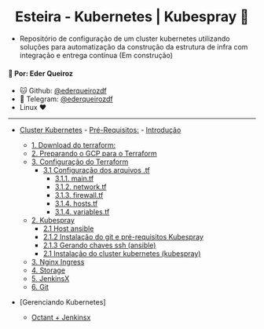 <h1 align="center"> Esteira - Kubernetes | Kubespray 🐧 </h1>

- Repositório de configuração de um cluster kubernetes utilizando soluções para automatização da construção da estrutura de infra com integração e entrega contínua (Em construção)

#### 👤 Por: **Eder Queiroz**
 - 🐱 Github: [@ederqueirozdf](https://github.com/ederqueirozdf)
 - 🤙 Telegram: [@ederqueirozdf](https://t.me/ederqueirozdf)
 - Linux ❤️
<hr>

- [Cluster Kubernetes](Arquitetura-Kubespray-GCP.md#cluster-kubernetes)
      - [Pré-Requisitos:](Arquitetura-Kubespray-GCP.md#pré-requisitos)
      - [Introdução](Arquitetura-Kubespray-GCP.md#introdução)
  - [1. Download do terraform:](Arquitetura-Kubespray-GCP.md#1-download-do-terraform)
  - [2. Preparando o GCP para o Terraform](Arquitetura-Kubespray-GCP.md#2-preparando-o-gcp-para-o-terraform)
  - [3. Configuração do Terraform](Arquitetura-Kubespray-GCP.md#3-configuração-do-terraform)
    - [3.1 Configuração dos arquivos .tf](Arquitetura-Kubespray-GCP.md#31-configuração-dos-arquivos-tf)
      - [3.1.1. main.tf](Arquitetura-Kubespray-GCP.md#311-maintf)
      - [3.1.2. network.tf](Arquitetura-Kubespray-GCP.md#312-networktf)
      - [3.1.3. firewall.tf](Arquitetura-Kubespray-GCP.md#313-firewalltf)
      - [3.1.4. hosts.tf](Arquitetura-Kubespray-GCP.md#314-hoststf)
      - [3.1.4. variables.tf](Arquitetura-Kubespray-GCP.md#314-variablestf)
  - [2. Kubespray](Arquitetura-Kubespray-GCP.md#2-kubespray)
      - [2.1 Host ansible](Arquitetura-Kubespray-GCP.md#21-host-ansible)
      - [2.1.2 Instalação do git e pré-requisitos Kubespray](Arquitetura-Kubespray-GCP.md#212-instalação-do-git-e-pré-requisitos-kubespray)
      - [2.1.3 Gerando chaves ssh (ansible)](Arquitetura-Kubespray-GCP.md#213-gerando-chaves-ssh-ansible)
      - [2.1 Instalação do cluster kubernetes (kubespray)](Arquitetura-Kubespray-GCP.md#21-instalação-do-cluster-kubernetes-kubespray)
  - [3. Nginx Ingress](Arquitetura-Kubespray-GCP.md#3-nginx-ingress)
  - [4. Storage](Arquitetura-Kubespray-GCP.md#4-storage)
  - [5. JenkinsX](Arquitetura-Kubespray-GCP.md#5-jenkinsx)
  - [6. Git](Arquitetura-Kubespray-GCP.md#6-git)

- [Gerenciando Kubernetes]
  - [Octant + Jenkinsx](JenkinsX/Octante.md)
